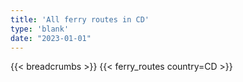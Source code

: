```yaml
---
title: 'All ferry routes in CD'
type: 'blank'
date: "2023-01-01"
---
```


{{< breadcrumbs >}}
{{< ferry_routes country=CD >}}
